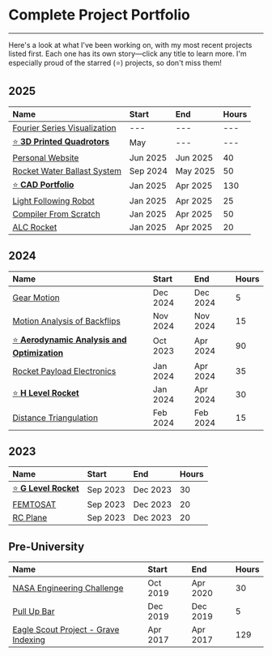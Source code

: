 # Complete Project Portfolio

* * *

Here's a look at what I've been working on, with my most recent projects listed first. Each one has its own story—click any title to learn more. I'm especially proud of the starred (⭐) projects, so don't miss them!

## **2025**

| Name    | Start     | End       | Hours |
|:--------|:----------|:----------|:------|
| [Fourier Series Visualization](projects/2025/fourier.md)        | --- | --- | --- | 
| [:star: **3D Printed Quadrotors**](projects/2025/quadrotor.md)  | May | --- | --- |
| [Personal Website](projects/2025/website.md)                    | Jun 2025 | Jun 2025 | 40 |
| [Rocket Water Ballast System](projects/2025/water-ballast.md)   | Sep 2024 | May 2025 | 50 |
| [:star: **CAD Portfolio**](projects/2025/cad.md)                | Jan 2025 | Apr 2025 | 130|
| [Light Following Robot](projects/2025/ecen301.md)               | Jan 2025 | Apr 2025 | 25 |
| [Compiler From Scratch](projects/2025/compiler.md)              | Jan 2025 | Apr 2025 | 50 |
| [ALC Rocket](projects/2025/alc.md)                              | Jan 2025 | Apr 2025 | 20 |

## **2024**

| Name    | Start     | End       | Hours |
|:--------|:----------|:----------|:------|
| [Gear Motion](projects/2024/gear-motion.md)                                       | Dec 2024 | Dec 2024| 5  |
| [Motion Analysis of Backflips](projects/2024/backflips.md)                        | Nov 2024 | Nov 2024| 15 |
| [:star: **Aerodynamic Analysis and Optimization**](projects/2024/aerodynamics.md) | Oct 2023 | Apr 2024| 90 |
| [Rocket Payload Electronics](projects/2024/payload-electronics.md)                | Jan 2024 | Apr 2024| 35 |
| [:star: **H Level Rocket**](projects/2024/H-rocket.md)                            | Jan 2024 | Apr 2024| 30 |
| [Distance Triangulation](projects/2024/triangulation.md)                          | Feb 2024 | Feb 2024| 15 |

## **2023**

| Name    | Start     | End       | Hours |
|:--------|:----------|:----------|:------|
| [:star: **G Level Rocket**](projects/2023/G-rocket.md) | Sep 2023 | Dec 2023 | 30 |
| [FEMTOSAT](projects/2023/femtosat.md)                  | Sep 2023 | Dec 2023 | 20 |
| [RC Plane](projects/2023/rc-plane.md)                  | Sep 2023 | Dec 2023 | 20 |

## **Pre-University**

| Name    | Start     | End       | Hours |
|:--------|:----------|:----------|:------|
| [NASA Engineering Challenge](projects/pre-uni/nasa.md)             | Oct 2019 | Apr 2020 | 30 |
| [Pull Up Bar](projects//pre-uni/pull-up.md)                        | Dec 2019 | Dec 2019 | 5  |
| [Eagle Scout Project - Grave Indexing](projects/pre-uni/eagle.md)  | Apr 2017 | Apr 2017 | 129| 

